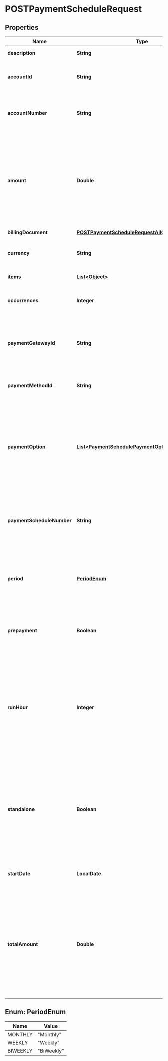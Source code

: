 

# POSTPaymentScheduleRequest


## Properties

| Name | Type | Description | Notes |
|------------ | ------------- | ------------- | -------------|
|**description** | **String** | Description of the payment schedule. Max length is 255.  |  [optional] |
|**accountId** | **String** | ID of the customer account the payment schedule belongs to.  **Note:** &#x60;accountId&#x60; and &#x60;accountNumber&#x60; cannot both be &#x60;null&#x60;. When both fields are specified, the two values must match each other.            |  [optional] |
|**accountNumber** | **String** | Account number of the customer account the payment schedule belongs to.  **Note:** &#x60;accountId&#x60; and &#x60;accountNumber&#x60; cannot both be &#x60;null&#x60;. When both fields are specified, the two values must match each other.            |  [optional] |
|**amount** | **Double** | The amount of each payment schedule item in the payment schedule.  **Note:** - This field is required when &#x60;items&#x60; is not specified. - This field will be ignored when &#x60;items&#x60; is specified. - When creating recurring payment schedules, there are 2 options to specify amounts:     - Specify &#x60;totalAmount&#x60; and &#x60;occurrences&#x60;, &#x60;amount&#x60; will be calculated.   - Specify &#x60;amount&#x60; and &#x60;occurrences&#x60;, &#x60;totalAmount&#x60; will be calculated.   You must specify either &#x60;totalAmount&#x60; or &#x60;amount&#x60;. Specifying both fields at the same time is not allowed.  |  [optional] |
|**billingDocument** | [**POSTPaymentScheduleRequestAllOfBillingDocument**](POSTPaymentScheduleRequestAllOfBillingDocument.md) |  |  [optional] |
|**currency** | **String** | Currency of the payment schedule.  **Note:** - This field is optional. The default value is the account&#39;s default currency. - This field will be ignored when &#x60;items&#x60; is specified.  |  [optional] |
|**items** | [**List&lt;Object&gt;**](Object.md) | Container array for payment schedule items.  |  [optional] |
|**occurrences** | **Integer** | The number of payment schedule item to be created. Maximum value is 1000.  **Note:** - This field is required when &#x60;items&#x60; is not specified. - This field will be ignored when &#x60;items&#x60; is specified.   |  [optional] |
|**paymentGatewayId** | **String** | ID of the payment gateway.  **Note:** - This field is optional. The default value is the account&#39;s default payment gateway ID. If no payment gateway ID is found on the cusotmer account level, the default value will be the tenant&#39;s default payment gateway ID. - This field will be ignored when &#x60;items&#x60; is specified.  |  [optional] |
|**paymentMethodId** | **String** | ID of the payment method.  **Note:** - This field is optional. The default value is the account&#39;s default payment method ID. - This field will be ignored when &#x60;items&#x60; is specified.    |  [optional] |
|**paymentOption** | [**List&lt;PaymentSchedulePaymentOptionFields&gt;**](PaymentSchedulePaymentOptionFields.md) | Container for the paymentOption items, which describe the transactional level rules for processing payments. Currently, only the Gateway Options type is supported.   Here is an example: &#x60;&#x60;&#x60; \&quot;paymentOption\&quot;: [   {     \&quot;type\&quot;: \&quot;GatewayOptions\&quot;,     \&quot;detail\&quot;: {       \&quot;SecCode\&quot;:\&quot;WEB\&quot;     }   } ] &#x60;&#x60;&#x60;  &#x60;paymentOption&#x60; of the payment schedule takes precedence over &#x60;paymentOption&#x60; of the payment schedule item.  |  [optional] |
|**paymentScheduleNumber** | **String** | You can use this field to specify the number of the payment schedule. Only characters from the following sets are allowed: A-Z, a-z, 0-9, and &#x60;-&#x60;.  Payment numbers must start with a letter. In addition,&#x60;-&#x60; can only be used at most once and cannot be placed at the beginning or the end of the payment numbers.           |  [optional] |
|**period** | [**PeriodEnum**](#PeriodEnum) | The frequency for the payment collection since the &#x60;startDate&#x60;.  **Note:** - Thie field is required when &#x60;items&#x60; is not specified. - This field will be ignored when &#x60;items&#x60; is specified. - If &#x60;startDate&#x60; is &#x60;30&#x60; or &#x60;31&#x60; and &#x60;period&#x60; is &#x60;Monthly&#x60;, when in February, payment schedule will use the last day of February for payment collection.   |  [optional] |
|**prepayment** | **Boolean** | Indicates whether the payments created by the payment schedule will be used as reserved payments. This field will only be available if the prepaid cash drawdown permission is enabled. See [Prepaid Cash with Drawdown](https://knowledgecenter.zuora.com/Zuora_Billing/Billing_and_Invoicing/JA_Advanced_Consumption_Billing/Prepaid_Cash_with_Drawdown) for more information.  |  [optional] |
|**runHour** | **Integer** | Specifies at which hour in the day in the tenant’s time zone when this payment will be collected. Available values: &#x60;[0,1,2,~,22,23]&#x60;.  **Note:** - If the time difference between your tenant’s timezone and the timezone where Zuora servers are is not in full hours, for example, 2.5 hours, the payment schedule items will be triggered half hour later than your scheduled time. - If the payment &#x60;runHour&#x60; and &#x60;scheduledDate&#x60; are backdated, the system will collect the payment when the next runHour occurs. - This field is optional. The default value is &#x60;0&#x60;. - This field will be ignored when &#x60;items&#x60; is specified.               |  [optional] |
|**standalone** | **Boolean** | Indicate whether the payments created by the payment schedule are standalone payments or not. When setting to &#x60;true&#x60;, standalone payments will be created. When setting to &#x60;false&#x60;, you can either specify a billing document, or not specifying any billing documents. In the later case, unapplied payments will be created. If set to &#x60;null&#x60;, standalone payment will be created.  **Note**:  - This field is only available if the Standalone Payment is enabled. Do not include this field if Standalone Payment is not enabled. - If Standalone Payment is enabled, default value is &#x60;true&#x60;.  |  [optional] |
|**startDate** | **LocalDate** | The date for the first payment collection.  **Note:** - This field is required when &#x60;items&#x60; is not specified. - This field will be ignored when &#x60;items&#x60; is specified.                |  [optional] |
|**totalAmount** | **Double** | The total amount of that the payment schedule will collect. This field is only available for recurring payment schedules.   **Note**: - When creating recurring payment schedules, there are 2 options to specify amounts:      - Specify &#x60;totalAmount&#x60; and &#x60;occurrences&#x60;, &#x60;amount&#x60; will be calculated.   - Specify &#x60;amount&#x60; and &#x60;occurrences&#x60;, &#x60;totalAmount&#x60; will be calculated.      You must specify either &#x60;totalAmount&#x60; or &#x60;amount&#x60;. Specifying both fields at the same time is not allowed. - If the Standalone Payments feature is enabled and &#x60;standalone&#x60; is set to &#x60;true&#x60; for the payment schedule, &#x60;totalAmount&#x60; will be ignored.  |  [optional] |



## Enum: PeriodEnum

| Name | Value |
|---- | -----|
| MONTHLY | &quot;Monthly&quot; |
| WEEKLY | &quot;Weekly&quot; |
| BIWEEKLY | &quot;BiWeekly&quot; |



